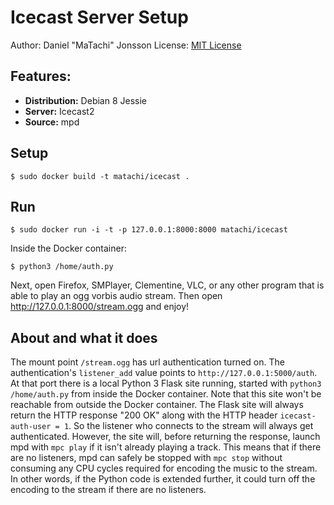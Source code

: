 # Icecast Server Setup

Author: Daniel "MaTachi" Jonsson
License: [MIT License](LICENSE)

## Features:

* **Distribution:** Debian 8 Jessie
* **Server:** Icecast2
* **Source:** mpd

## Setup

    $ sudo docker build -t matachi/icecast .

## Run

    $ sudo docker run -i -t -p 127.0.0.1:8000:8000 matachi/icecast

Inside the Docker container:

    $ python3 /home/auth.py

Next, open Firefox, SMPlayer, Clementine, VLC, or any other program that is
able to play an ogg vorbis audio stream. Then open
<http://127.0.0.1:8000/stream.ogg> and enjoy!

## About and what it does

The mount point `/stream.ogg` has url authentication turned on. The
authentication's `listener_add` value points to `http://127.0.0.1:5000/auth`.
At that port there is a local Python 3 Flask site running, started with
`python3 /home/auth.py` from inside the Docker container. Note that this site
won't be reachable from outside the Docker container. The Flask site will
always return the HTTP response "200 OK" along with the HTTP header
`icecast-auth-user = 1`. So the listener who connects to the stream will always
get authenticated. However, the site will, before returning the response,
launch mpd with `mpc play` if it isn't already playing a track. This means
that if there are no listeners, mpd can safely be stopped with `mpc stop`
without consuming any CPU cycles required for encoding the music to the stream.
In other words, if the Python code is extended further, it could turn off the
encoding to the stream if there are no listeners.
